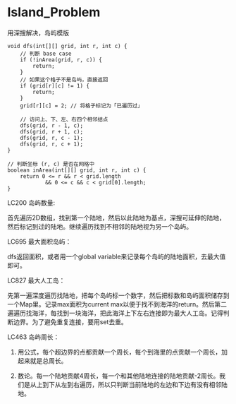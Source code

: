 # Island_Problem

用深搜解决，岛屿模版
    
    void dfs(int[][] grid, int r, int c) {
        // 判断 base case
        if (!inArea(grid, r, c)) {
            return;
        }
        // 如果这个格子不是岛屿，直接返回
        if (grid[r][c] != 1) {
            return;
        }
        grid[r][c] = 2; // 将格子标记为「已遍历过」
        
        // 访问上、下、左、右四个相邻结点
        dfs(grid, r - 1, c);
        dfs(grid, r + 1, c);
        dfs(grid, r, c - 1);
        dfs(grid, r, c + 1);
    }
    
    // 判断坐标 (r, c) 是否在网格中
    boolean inArea(int[][] grid, int r, int c) {
        return 0 <= r && r < grid.length 
            	&& 0 <= c && c < grid[0].length;
    }

LC200 岛屿数量:

首先遍历2D数组，找到第一个陆地，然后以此陆地为基点，深搜可延伸的陆地，然后标记到过的陆地。继续遍历找到不相邻的陆地视为另一个岛屿。

LC695 最大面积岛屿：

dfs返回面积，或者用一个global variable来记录每个岛屿的陆地面积，去最大值即可。

LC827 最大人工岛：

先第一遍深度遍历找陆地，把每个岛屿标一个数字，然后把标数和岛屿面积储存到一个Map里。记录max面积为current max以便于找不到海洋的return。然后第二遍遍历找海洋，每找到一块海洋，把此海洋上下左右连接即为最大人工岛。记得判断边界。为了避免重复连接，要用set去重。

LC463 岛屿周长：

1. 用公式，每个超边界的点都贡献一个周长，每个到海里的点贡献一个周长，加起来就是总周长。

2. 数论。每一个陆地贡献4周长，每一个和其他陆地连接的陆地贡献-2周长。我们是从上到下从左到右遍历，所以只判断当前陆地的左边和下边有没有相邻陆地。
